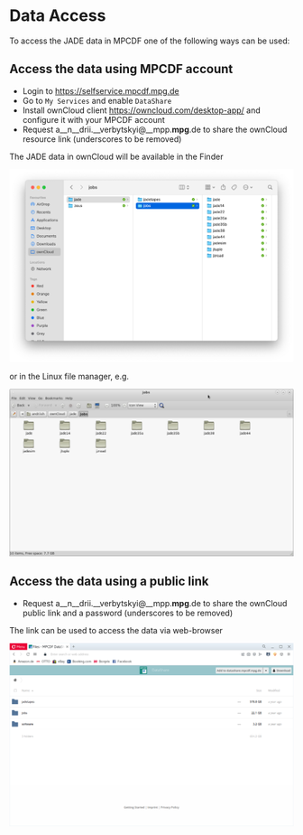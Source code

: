 # Data Access 

To access the JADE data in MPCDF one of the following ways can be used:


## Access the data using MPCDF account 
  - Login to https://selfservice.mpcdf.mpg.de
  - Go to ``My Services`` and enable ``DataShare``
  - Install ownCloud client https://owncloud.com/desktop-app/ and configure it with your MPCDF account
  - Request a__n__drii.__verbytskyi@__mpp.__mpg__.de to share the ownCloud resource link (underscores to be removed)

The JADE data in ownCloud will be available in the Finder 

![owncloud client on Mac](owncloud.png)

or in the Linux file manager, e.g.

![owncloud client on Linux](owncloudlinux.png)

## Access the data using a public link

  - Request a__n__drii.__verbytskyi@__mpp.__mpg__.de to share the ownCloud public link and a password (underscores to be removed)

The link can be used to access the data via web-browser

![Public link in a browser](browser.png)
